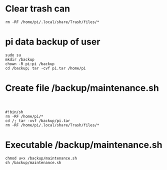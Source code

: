 # Clear trash can  
```
rm -RF /home/pi/.local/share/Trash/files/*  
```
# pi data backup of user  
```
sudo su
mkdir /backup  
chown -R pi:pi /backup  
cd /backup; tar -cvf pi.tar /home/pi  
```
# Create file /backup/maintenance.sh  
```
#!bin/sh  
rm -RF /home/pi/*  
cd /; tar -xvf /backup/pi.tar  
rm -RF /home/pi/.local/share/Trash/files/*  
```
# Executable /backup/maintenance.sh  
```
chmod u+x /backup/maintenance.sh
sh /backup/maintenance.sh
```
